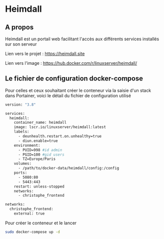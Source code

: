 # Heimdall



## A propos

Heimdall est un portail web facilitant l'accès aux différents services installés sur son serveur



Lien vers le projet : https://heimdall.site

Lien vers l'image : https://hub.docker.com/r/linuxserver/heimdall/ 



## Le fichier de configuration docker-compose

Pour celles et ceux souhaitant créer le conteneur via la saisie d'un stack dans Portainer, voici le détail du fichier de configuration utilisé

```dockerfile
version: "3.8"

services:
  heimdall:
    container_name: heimdall
    image: lscr.io/linuxserver/heimdall:latest
    labels:
      - deunhealth.restart.on.unhealthy=true
      - diun.enable=true
    environment:
      - PUID=998 #id admin 
      - PGID=100 #gid users
      - TZ=Europe/Paris
    volumes:
      - /path/to/docker-data/heimdall/config:/config
    ports:
      - 5080:80
      - 5443:443
    restart: unless-stopped
    networks:
      - christophe_frontend

networks:
  christophe_frontend:
    external: true
```

Pour créer le conteneur et le lancer

````bash
sudo docker-compose up -d
````



